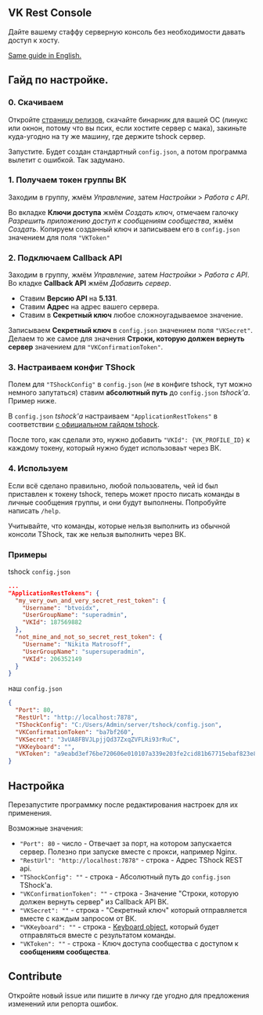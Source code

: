 ## VK Rest Console
Дайте вашему стаффу серверную консоль без необходимости давать доступ к хосту.

[Same guide in English.](/README.md)

## Гайд по настройке.
### 0. Скачиваем
Откройте [страницу релизов](https://github.com/btvoidx/vk-rest-console/releases), скачайте бинарник для вашей ОС (линукс или окнон, потому что вы псих, если хостите сервер с мака), закиньте куда-угодно на ту же машину, где держите tshock сервер.

Запустите. Будет создан стандартный `config.json`, а потом программа вылетит с ошибкой. Так задумано.

### 1. Получаем токен группы ВК
Заходим в группу, жмём *Управление*, затем *Настройки* > *Работа с API*.

Во вкладке **Ключи доступа** жмём *Создать ключ*, отмечаем галочку *Разрешить приложению доступ к сообщениям сообщества*, жмём *Создать*. Копируем созданный ключ и записываем его в `config.json` значением для поля `"VKToken"`

### 2. Подключаем Callback API
Заходим в группу, жмём *Управление*, затем *Настройки* > *Работа с API*.
Во кладке **Callback API** жмём *Добавить сервер*.
- Ставим **Версию API** на **5.131**.
- Ставим **Адрес** на адрес вашего сервера.
- Ставим в **Секретный ключ** любое сложноугадываемое значение.

Записываем **Секретный ключ** в `config.json` значением поля `"VKSecret"`. Делаем то же самое для значения **Строки, которую должен вернуть сервер** значением для `"VKConfirmationToken"`.

### 3. Настраиваем конфиг TShock
Полем для `"TShockConfig"` в `config.json` (*не* в конфиге tshock, тут можно немного запутаться) ставим **абсолютный путь** до `config.json` *tshock'а*. Пример ниже.

В `config.json` *tshock'а* настраиваем `"ApplicationRestTokens"` в соответствии [с официальном гайдом tshock](https://tshock.readme.io/reference/rest-api-endpoints#setting-it-all-up).

После того, как сделали это, нужно добавить `"VKId": {VK_PROFILE_ID}` к каждому токену, который нужно будет использоваьт через ВК.

### 4. Используем
Если всё сделано правильно, любой пользователь, чей id был приставлен к токену tshock, теперь может просто писать команды в личные сообщения группы, и они будут выполнены. Попробуйте написать `/help`.

Учитывайте, что команды, которые нельзя выполнить из обычной консоли TShock, так же нельзя выполнить через ВК.

### Примеры
tshock `config.json`
```json
...
"ApplicationRestTokens": {
  "my_very_own_and_very_secret_rest_token": {
    "Username": "btvoidx",
    "UserGroupName": "superadmin",
    "VKId": 187569882
  },
  "not_mine_and_not_so_secret_rest_token": {
    "Username": "Nikita Matrosoff",
    "UserGroupName": "supersuperadmin",
    "VKId": 206352149
  }
}
```

наш `config.json`
```json
{
  "Port": 80,
  "RestUrl": "http://localhost:7878",
  "TShockConfig": "C:/Users/Admin/server/tshock/config.json",
  "VKConfirmationToken": "ba7bf260",
  "VKSecret": "3vUA8FBVJLpjjQd37ZxqZVFLRi93rRuC",
  "VKKeyboard": "",
  "VKToken": "a9eabd3ef76be720606e010107a339e203fe2cid81b67715ebaf823e8e52380f634516850cf0ab8344bb1"
}
```

## Настройка
Перезапустите программку после редактирования настроек для их применения.

Возможные значения:
- `"Port": 80` - число - Отвечает за порт, на котором запускается сервер. Полезно при запуске вместе с прокси, например Nginx.
- `"RestUrl": "http://localhost:7878"` - строка - Адрес TShock REST api.
- `"TShockConfig": ""` - строка - Абсолютный путь до `config.json` TShock'а.
- `"VKConfirmationToken": ""` - строка - Значение "Строки, которую должен вернуть сервер" из Callback API ВК.
- `"VKSecret": ""` - строка - "Секретный ключ" который отправляется вместе с каждым запросом от ВК.
- `"VKKeyboard": ""` - строка - [Keyboard object](https://vk.com/dev/bots_docs_3), который будет отправляться вместе с результатом команды.
- `"VKToken": ""` - строка - Ключ доступа сообщества с доступом к **сообщениям сообщества**.

## Contribute
Откройте новый issue или пишите в личку где угодно для предложения изменений или репорта ошибок.
